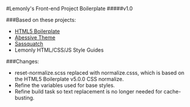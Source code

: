 #Lemonly's Front-end Project Boilerplate
#####v1.0

###Based on these projects:
* [HTML5 Boilerplate](https://html5boilerplate.com/)
* [Abessive Theme](https://github.com/joshbroton/abessive)
* [Sassquatch](https://github.com/joshbroton/sassquatch)
* Lemonly HTML/CSS/JS Style Guides

###Changes:
* reset-normalize.scss replaced with normalize.csss, which is based on the HTML5 Boilerplate v5.0.0 CSS normalize.
* Refine the variables used for base styles.
* Refine build task so text replacement is no longer needed for cache-busting.
